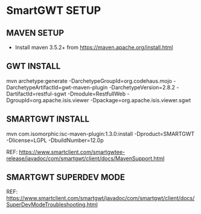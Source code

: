 # SmartGWT SETUP

## MAVEN SETUP

- Install maven 3.5.2+ from https://maven.apache.org/install.html

## GWT INSTALL

mvn archetype:generate  -DarchetypeGroupId=org.codehaus.mojo  -DarchetypeArtifactId=gwt-maven-plugin  -DarchetypeVersion=2.8.2 -DartifactId=restful-sgwt -Dmodule=RestfullWeb 
-DgroupId=org.apache.isis.viewer -Dpackage=org.apache.isis.viewer.sgwt

## SMARTGWT INSTALL

mvn com.isomorphic:isc-maven-plugin:1.3.0:install -Dproduct=SMARTGWT -Dlicense=LGPL -DbuildNumber=12.0p

REF: https://www.smartclient.com/smartgwtee-release/javadoc/com/smartgwt/client/docs/MavenSupport.html

## SMARTGWT SUPERDEV MODE

REF: https://www.smartclient.com/smartgwt/javadoc/com/smartgwt/client/docs/SuperDevModeTroubleshooting.html